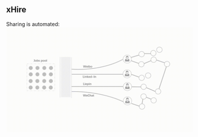 ## xHire

Sharing is automated: 
![alt text](https://github.com/x-hire/x-hire.github.io/raw/master/p1.gif "Logo Title Text 1")
